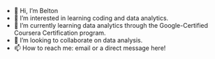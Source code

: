 - 👋 Hi, I’m Belton
- 👀 I’m interested in learning coding and data analytics.
- 🌱 I’m currently learning data analytics through the Google-Certified Coursera Certification program.
- 💞️ I’m looking to collaborate on data analysis.
- 📫 How to reach me: email or a direct message here!

<!---
PutYourBeltOn/PutYourBeltOn is a ✨ special ✨ repository because its `README.md` (this file) appears on your GitHub profile.
You can click the Preview link to take a look at your changes.
--->
